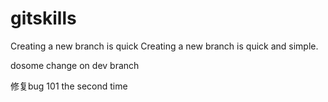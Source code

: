 # gitskills
Creating a new branch is quick
Creating a new branch is quick and simple.

dosome  change on dev branch

修复bug 101 the second time 



